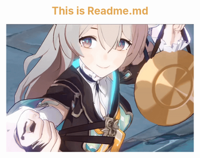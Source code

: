 <div align="center">

<h1 style="color:#e2a754;">This is Readme.md</h1>

</div>

<div align="center">

![Link to GIF](https://github.com/Moocchi/Struktur_data/blob/main/%20Gif%20and%20Image/Firefly.gif)

</div>
